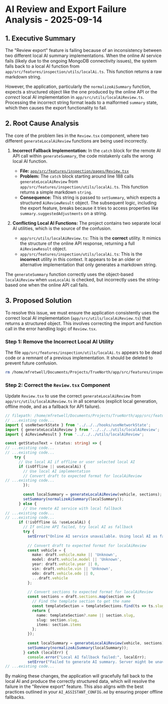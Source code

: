 # AI Review and Export Failure Analysis - 2025-09-14

## 1. Executive Summary

The "Review export" feature is failing because of an inconsistency between two different local AI summary implementations. When the online AI service fails (likely due to the ongoing MongoDB connectivity issues), the system falls back to a local AI function from `app/src/features/inspection/utils/localAi.ts`. This function returns a raw markdown string.

However, the application, particularly the `normalizeAiSummary` function, expects a structured object like the one produced by the online API or the *correct* local AI implementation in `app/src/utils/localAiReview.ts`. Processing the incorrect string format leads to a malformed `summary` state, which then causes the export functionality to fail.

## 2. Root Cause Analysis

The core of the problem lies in the `Review.tsx` component, where two different `generateLocalAiReview` functions are being used incorrectly.

1.  **Incorrect Fallback Implementation:** In the `catch` block for the remote AI API call within `generateSummary`, the code mistakenly calls the wrong local AI function.
    *   **File:** [`app/src/features/inspection/pages/Review.tsx`](/home/mfretwell/Documents/Projects/TrueNorth/app/src/features/inspection/pages/Review.tsx)
    *   **Problem:** The `catch` block starting around line 188 calls `generateLocalAiReview` from `app/src/features/inspection/utils/localAi.ts`. This function returns a simple markdown `string`.
    *   **Consequence:** This string is passed to `setSummary`, which expects a structured `AiReviewResult` object. The subsequent logic, including the export feature, breaks because it tries to access properties like `summary.suggestedAdjustments` on a string.

2.  **Conflicting Local AI Functions:** The project contains two separate local AI utilities, which is the source of the confusion.
    *   `app/src/utils/localAiReview.ts`: This is the **correct** utility. It mimics the structure of the online API response, returning a full `AiReviewResult` object.
    *   `app/src/features/inspection/utils/localAi.ts`: This is the **incorrect** utility in this context. It appears to be an older or alternative implementation that only generates a markdown string.

The `generateSummary` function correctly uses the object-based `localAiReview` when `useLocalAi` is checked, but incorrectly uses the string-based one when the online API call fails.

## 3. Proposed Solution

To resolve this issue, we must ensure the application consistently uses the correct local AI implementation (`app/src/utils/localAiReview.ts`) that returns a structured object. This involves correcting the import and function call in the error handling logic of `Review.tsx`.

### Step 1: Remove the Incorrect Local AI Utility

The file `app/src/features/inspection/utils/localAi.ts` appears to be dead code or a remnant of a previous implementation. It should be deleted to prevent future confusion.

```bash
rm /home/mfretwell/Documents/Projects/TrueNorth/app/src/features/inspection/utils/localAi.ts
```

### Step 2: Correct the `Review.tsx` Component

Update `Review.tsx` to use the correct `generateLocalAiReview` from `app/src/utils/localAiReview.ts` in all scenarios (explicit local generation, offline mode, and as a fallback for API failure).

````typescript
// filepath: /home/mfretwell/Documents/Projects/TrueNorth/app/src/features/inspection/pages/Review.tsx
// ...existing code...
import { useNetworkState } from '../../../hooks/useNetworkState';
import { generateLocalAiReview } from '../../../utils/localAiReview';
import { AiReviewResult } from '../../../utils/localAiReview';

const getStatusText = (status: string) => {
// ...existing code...
// ...existing code...
    try {
      // Use local AI if offline or user selected local AI
      if (isOffline || useLocalAi) {
        // Use local AI implementation
        // Convert draft to expected format for localAiReview
// ...existing code...
        });
        
        const localSummary = generateLocalAiReview(vehicle, sections);
        setSummary(normalizeAiSummary(localSummary));
      } else {
        // Use remote AI service with local fallback
// ...existing code...
// ...existing code...
      if (!isOffline && !useLocalAi) {
        // If online API failed, try local AI as fallback
        try {
          setError("Online AI service unavailable. Using local AI as fallback.");
          
          // Convert draft to expected format for localAiReview
          const vehicle = {
            make: draft.vehicle.make || 'Unknown',
            model: draft.vehicle.model || 'Unknown',
            year: draft.vehicle.year || 0,
            vin: draft.vehicle.vin || 'Unknown',
            odo: draft.vehicle.odo || 0,
            ...draft.vehicle
          };
          
          // Convert sections to expected format for localAiReview
          const sections = draft.sections.map(section => {
            // Find the template section to get the name
            const templateSection = templateSections.find(ts => ts.slug === section.slug);
            return {
              name: templateSection?.name || section.slug,
              slug: section.slug,
              items: section.items
            };
          });
          
          const localSummary = generateLocalAiReview(vehicle, sections);
          setSummary(normalizeAiSummary(localSummary));
        } catch (localErr) {
          console.error("Local AI fallback failed:", localErr);
          setError("Failed to generate AI summary. Server might be unavailable.");
// ...existing code...
````

By making these changes, the application will gracefully fall back to the local AI and produce the correctly structured data, which will resolve the failure in the "Review export" feature. This also aligns with the best practices outlined in your `AI_ASSISTANT_CONFIG.md` by ensuring proper offline fallbacks.